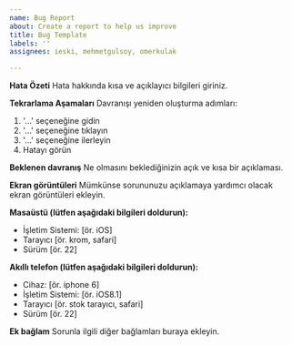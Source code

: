 ```yaml
---
name: Bug Report
about: Create a report to help us improve
title: Bug Template
labels: ''
assignees: ieski, mehmetgulsoy, omerkulak

---
```


**Hata Özeti**
Hata hakkında kısa ve açıklayıcı bilgileri giriniz.

**Tekrarlama Aşamaları**
Davranışı yeniden oluşturma adımları:
1. '...' seçeneğine gidin
2. '...' seçeneğine tıklayın
3. '...' seçeneğine ilerleyin
4. Hatayı görün

**Beklenen davranış**
Ne olmasını beklediğinizin açık ve kısa bir açıklaması.

**Ekran görüntüleri**
Mümkünse sorununuzu açıklamaya yardımcı olacak ekran görüntüleri ekleyin.

**Masaüstü (lütfen aşağıdaki bilgileri doldurun):**
 - İşletim Sistemi: [ör. iOS]
 - Tarayıcı [ör. krom, safari]
 - Sürüm [ör. 22]

**Akıllı telefon (lütfen aşağıdaki bilgileri doldurun):**
 - Cihaz: [ör. iphone 6]
 - İşletim Sistemi: [ör. iOS8.1]
 - Tarayıcı [ör. stok tarayıcı, safari]
 - Sürüm [ör. 22]

**Ek bağlam**
Sorunla ilgili diğer bağlamları buraya ekleyin.
